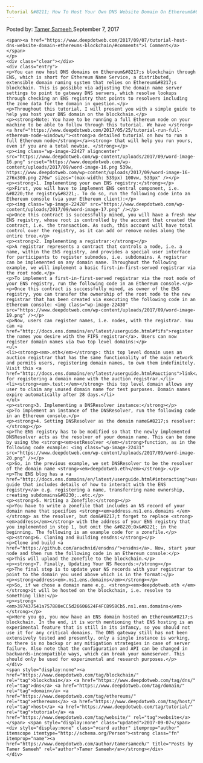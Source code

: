 ```yaml
---
Tutorial &#8211; How To Host Your Own DNS Website Domain On Ethereum&#8217;s Blockchain
---
```

<article class="post-listing post-22422 post type-post status-publish format-standard has-post-thumbnail hentry category-deepdot-news tag-blockchain tag-dns tag-domain tag-ethereums tag-host tag-tutorial tag-website">
    <div class="post-inner">
    <p class="post-meta">
    <span>Posted by: <a href="https://www.deepdotweb.com/author/tamersameeh/" title="">Tamer Sameeh </a></span>
    <span>September 7, 2017</span>
    
    <span><a href="https://www.deepdotweb.com/2017/09/07/tutorial-host-dns-website-domain-ethereums-blockchain/#comments">1 Comment</a></span>
    </p>
    <div class="clear"></div>
    <div class="entry">
    <p>You can now host DNS domains on Ethereum&#8217;s blockchain through ENS, which is short for Ethereum Name Service, a distributed, extensible domain naming system that relies on Ethereum&#8217;s blockchain. This is possible via adjusting the domain name server settings to point to gateway DNS servers, which resolve lookups through checking an ENS registry that points to resolvers including the zone data for the domain in question.</p>
    <p>Throughout this tutorial, I will present you with a simple guide to help you host your DNS domain on the blockchain.</p>
    <p><strong>Note: You have to be running a full Ethereum node on your machine to be able to follow through this tutorial. We have </strong><a href="https://www.deepdotweb.com/2017/05/25/tutorial-run-full-ethereum-node-windows/"><strong>a detailed tutorial on how to run a full Ethereum node</strong></a><strong> that will help you run yours, even if you are a total newbie. </strong></p>
    <p><img class="wp-image-22427 aligncenter" src="https://www.deepdotweb.com/wp-content/uploads/2017/09/word-image-16.png" srcset="https://www.deepdotweb.com/wp-content/uploads/2017/09/word-image-16.png 539w, https://www.deepdotweb.com/wp-content/uploads/2017/09/word-image-16-276x300.png 276w" sizes="(max-width: 539px) 100vw, 539px" /></p>
    <p><strong>1. Implementing your own ENS registry:</strong></p>
    <p>First, you will have to implement ENS central component, i.e. &#8220;the registry&#8221;. To do so, run the following code into an Ethereum console (via your Ethereum client):</p>
    <p><img class="wp-image-22428" src="https://www.deepdotweb.com/wp-content/uploads/2017/09/word-image-17.png" /></p>
    <p>Once this contract is successfully mined, you will have a fresh new ENS registry, whose root is controlled by the account that created the contract, i.e. the transaction. As such, this account will have total control over the registry, as it can add or remove nodes along the entire tree.</p>
    <p><strong>2. Implementing a registrar:</strong></p>
    <p>A registrar represents a contract that controls a node, i.e. a name, within the ENS registry, and provides a special user interface for participants to register subnodes, i.e. subdomains. A registrar can be implemented on any domain name. Throughout the following example, we will implement a basic first-in-first-served registrar via the root node.</p>
    <p>To implement a first-in-first-served registrar via the root node of your ENS registry, run the following code in an Ethereum console.</p>
    <p>Once this contract is successfully mined, as owner of the ENS registry, you can transfer the ownership of the root node to the new registrar that has been created via executing the following code in an Ethereum console: <img class="wp-image-22430" src="https://www.deepdotweb.com/wp-content/uploads/2017/09/word-image-19.png" /></p>
    <p>Now, users can register names, i.e. nodes, with the registrar. You can <a href="http://docs.ens.domains/en/latest/userguide.html#fifs">register the names you desire with the FIFS registrar</a>. Users can now register domain names via two top level domains:</p>
    <ul>
    <li><strong><em>.eth</em></strong>: this top level domain uses an auction registrar that has the same functionality of the main network and permits users, registering domain names, to own them indefinitely. Visit this <a href="http://docs.ens.domains/en/latest/userguide.html#auctions">link</a> for registering a domain name with the auction registrar.</li>
    <li><strong><em>.test:</em></strong> this top level domain allows any user to claim any unused domain name for test purposes. Domain names expire automatically after 28 days.</li>
    </ul>
    <p><strong>3. Implementing a DNSResolver instance:</strong></p>
    <p>To implement an instance of the DNSResolver, run the following code in an Ethereum console.</p>
    <p><strong>4. Setting DNSResolver as the domain name&#8217;s resolver:</strong></p>
    <p>The ENS registry has to be modified so that the newly implemented DNSResolver acts as the resolver of your domain name. This can be done by using the <strong><em>setResolver </em></strong>function, as in the following code example: <img class="wp-image-22431" src="https://www.deepdotweb.com/wp-content/uploads/2017/09/word-image-20.png" /></p>
    <p>So, in the previous example, we set DNSResolver to be the resolver of the domain name <strong><em>deepdotweb.eth</em></strong>.</p>
    <p>The ENS blog has a <a href="http://docs.ens.domains/en/latest/userguide.html#interacting">useful guide that includes details of how to interact with the ENS registry</a> e.g. registering a name, transferring name ownership, creating subdomains&#8230;..etc.</p>
    <p><strong>5. Writing a Zonefile:</strong></p>
    <p>You have to write a zonefile that includes an NS record of your domain name that specifies <strong><em>address.ns1.ens.domains </em></strong> as the resolver, but don&#8217;t forget to replace <strong><em>address</em></strong> with the address of your ENS registry that you implemented in step 1, but omit the &#8220;Ox&#8221; in the beginning. The following is an example code for a zonefile.</p>
    <p><strong>6. Cloning and Building ensdns:</strong></p>
    <p>Clone and build <a href="https://github.com/arachnid/ensdns/">ensdns</a>. Now, start your node and then run the following code in an Ethereum console:</p>
    <p>This will upload the zonefile to the blockchain.</p>
    <p><strong>7. Finally, Updating Your NS Records:</strong></p>
    <p>The final step is to update your NS records with your registrar to point to the domain you used above which is in the format:</p>
    <p><strong>address<em>.ns1.ens.domains</em></strong></p>
    <p>So, if we chose a domain name e.g. <strong><em>deepdotweb.eth </em></strong>it will be hosted on the blockchain, i.e. resolve to something like:</p>
    <p><strong><em>397437541a757880eCC5d26606624F4FC8958Cb5.ns1.ens.domains</em></strong></p>
    <p>Here you go, you now have an ENS domain hosted on Ethereum&#8217;s blockchain. In the end, it is worth mentioning that ENS hosting is an experimental feature that is still in its infancy, so you should not use it for any critical domains. The DNS gateway still has not been extensively tested and presently, only a single instance is working, so there is no backup or any mitigation strategies in case of server failure. Also note that the configuration and API can be changed in backwards-incompatible ways, which can break your nameserver. This should only be used for experimental and research purposes.</p>
    </div>
    <span style="display:none"><a href="https://www.deepdotweb.com/tag/blockchain/" rel="tag">blockchain</a> <a href="https://www.deepdotweb.com/tag/dns/" rel="tag">dns</a> <a href="https://www.deepdotweb.com/tag/domain/" rel="tag">domain</a> <a href="https://www.deepdotweb.com/tag/ethereums/" rel="tag">ethereums</a> <a href="https://www.deepdotweb.com/tag/host/" rel="tag">host</a> <a href="https://www.deepdotweb.com/tag/tutorial/" rel="tag">tutorial</a> <a href="https://www.deepdotweb.com/tag/website/" rel="tag">website</a></span> <span style="display:none" class="updated">2017-09-07</span>
    <div style="display:none" class="vcard author" itemprop="author" itemscope itemtype="http://schema.org/Person"><strong class="fn" itemprop="name"><a href="https://www.deepdotweb.com/author/tamersameeh/" title="Posts by Tamer Sameeh" rel="author">Tamer Sameeh</a></strong></div>
    </div>
</article>

